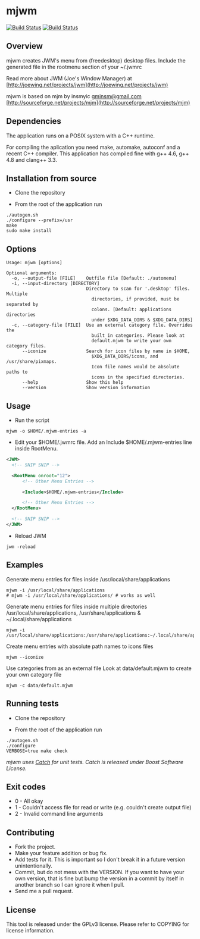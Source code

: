 mjwm
====

[![Build Status](https://travis-ci.org/chiku/mjwm.png?branch=master)](https://travis-ci.org/chiku/mjwm)
[![Build Status](https://drone.io/github.com/chiku/mjwm/status.png)](https://drone.io/github.com/chiku/mjwm/latest)

Overview
--------

mjwm creates JWM's menu from (freedesktop) desktop files. Include the generated file in the rootmenu section of your ~/.jwmrc

Read more about JWM (Joe's Window Manager) at [http://joewing.net/projects/jwm](http://joewing.net/projects/jwm)

mjwm is based on mjm by insmyic <gminsm@gmail.com> [http://sourceforge.net/projects/mjm](http://sourceforge.net/projects/mjm)

Dependencies
------------

The application runs on a POSIX system with a C++ runtime.

For compiling the aplication you need make, automake, autoconf and a recent C++ compiler. This application has compiled fine with g++ 4.6, g++ 4.8 and clang++ 3.3.

Installation from source
------------------------

* Clone the repository

* From the root of the application run
```script
./autogen.sh
./configure --prefix=/usr
make
sudo make install
```

Options
-------

``` script
Usage: mjwm [options]

Optional arguments:
  -o, --output-file [FILE]    Outfile file [Default: ./automenu]
  -i, --input-directory [DIRECTORY]
                              Directory to scan for '.desktop' files. Multiple
                                directories, if provided, must be separated by
                                colons. [Default: applications directories
                                under $XDG_DATA_DIRS & $XDG_DATA_DIRS]
  -c, --category-file [FILE]  Use an external category file. Overrides the
                                built in categories. Please look at
                                default.mjwm to write your own category files.
      --iconize               Search for icon files by name in $HOME,
                                $XDG_DATA_DIRS/icons, and /usr/share/pixmaps.
                                Icon file names would be absolute paths to
                                icons in the specified directories.
      --help                  Show this help
      --version               Show version information
```

Usage
-----

* Run the script
``` script
mjwm -o $HOME/.mjwm-entries -a
```

* Edit your $HOME/.jwmrc file. Add an Include $HOME/.mjwm-entries line inside RootMenu.
``` xml
<JWM>
  <!-- SNIP SNIP -->

  <RootMenu onroot="12">
      <!-- Other Menu Entries -->

      <Include>$HOME/.mjwm-entries</Include>

      <!-- Other Menu Entries -->
  </RootMenu>

  <!-- SNIP SNIP -->
</JWM>
```

* Reload JWM
``` script
jwm -reload
```

Examples
--------

Generate menu entries for files inside /usr/local/share/applications
``` script
mjwm -i /usr/local/share/applications
# mjwm -i /usr/local/share/applications/ # works as well
```

Generate menu entries for files inside multiple directories /usr/local/share/applications, /usr/share/applications
& ~/.local/share/applications
``` script
mjwm -i /usr/local/share/applications:/usr/share/applications:~/.local/share/applications
```

Create menu entries with absolute path names to icons files
``` script
mjwm --iconize
```

Use categories from as an external file
Look at data/default.mjwm to create your own category file
``` script
mjwm -c data/default.mjwm
```

Running tests
-------------

* Clone the repository

* From the root of the application run
``` script
./autogen.sh
./configure
VERBOSE=true make check
```

_mjwm uses [Catch](https://github.com/philsquared/Catch) for unit tests. Catch is released under Boost Software License._

Exit codes
----------

* 0 - All okay
* 1 - Couldn't access file for read or write (e.g. couldn't create output file)
* 2 - Invalid command line arguments

Contributing
------------

* Fork the project.
* Make your feature addition or bug fix.
* Add tests for it. This is important so I don't break it in a future version unintentionally.
* Commit, but do not mess with the VERSION. If you want to have your own version, that is fine but bump the version in a commit by itself in another branch so I can ignore it when I pull.
* Send me a pull request.

License
-------

This tool is released under the GPLv3 license. Please refer to COPYING for license information.
